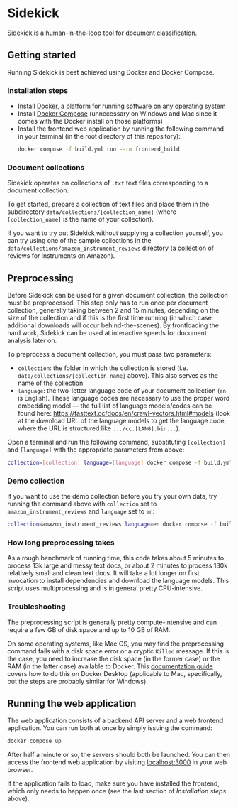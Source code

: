 # Sidekick

Sidekick is a human-in-the-loop tool for document classification.

## Getting started

Running Sidekick is best achieved using Docker and Docker Compose.

### Installation steps

- Install [Docker](https://docs.docker.com/get-docker/), a platform for running software on any operating system
- Install [Docker Compose](https://docs.docker.com/compose/install/) (unnecessary on Windows and Mac since it comes with the Docker install on those platforms)
- Install the frontend web application by running the following command in your terminal (in the root directory of this repository):
  ```bash
  docker compose -f build.yml run --rm frontend_build
  ```

### Document collections

Sidekick operates on collections of `.txt` text files corresponding to a document collection.

To get started, prepare a collection of text files and place them in the subdirectory `data/collections/[collection_name]` (where `[collection_name]` is the name of your collection).

If you want to try out Sidekick without supplying a collection yourself, you can try using one of the sample collections in the `data/collections/amazon_instrument_reviews` directory (a collection of reviews for instruments on Amazon).

## Preprocessing

Before Sidekick can be used for a given document collection, the collection must be preprocessed. This step only has to run once per document collection, generally taking between 2 and 15 minutes, depending on the size of the collection and if this is the first time running (in which case additional downloads will occur behind-the-scenes). By frontloading the hard work, Sidekick can be used at interactive speeds for document analysis later on.

To preprocess a document collection, you must pass two parameters:

- `collection`: the folder in which the collection is stored (i.e. `data/collections/[collection_name]` above). This also serves as the name of the collection
- `language`: the two-letter language code of your document collection (`en` is English). These language codes are necessary to use the proper word embedding model — the full list of language models/codes can be found here: https://fasttext.cc/docs/en/crawl-vectors.html#models (look at the download URL of the language models to get the language code, where the URL is structured like `.../cc.[LANG].bin...`).

Open a terminal and run the following command, substituting `[collection]` and `[language]` with the appropriate parameters from above:

```bash
collection=[collection] language=[language] docker compose -f build.yml run --rm preprocess
```

### Demo collection

If you want to use the demo collection before you try your own data, try running the command above with `collection` set to `amazon_instrument_reviews` and `language` set to `en`:

```bash
collection=amazon_instrument_reviews language=en docker compose -f build.yml run --rm preprocess
```

### How long preprocessing takes

As a rough benchmark of running time, this code takes about 5 minutes to process 13k large and messy text docs, or about 2 minutes to process 130k relatively small and clean text docs. It will take a lot longer on first invocation to install dependencies and download the language models. This script uses multiprocessing and is in general pretty CPU-intensive.

### Troubleshooting

The preprocessing script is generally pretty compute-intensive and can require a few GB of disk space and up to 10 GB of RAM.

On some operating systems, like Mac OS, you may find the preprocessing command fails with a disk space error or a cryptic `Killed` message. If this is the case, you need to increase the disk space (in the former case) or the RAM (in the latter case) available to Docker. This [documentation guide](https://docs.docker.com/docker-for-mac/#resources) covers how to do this on Docker Desktop (applicable to Mac, specifically, but the steps are probably similar for Windows).

## Running the web application

The web application consists of a backend API server and a web frontend application. You can run both at once by simply issuing the command:

```bash
docker compose up
```

After half a minute or so, the servers should both be launched. You can then access the frontend web application by visiting [localhost:3000](http://localhost:3000) in your web browser.

If the application fails to load, make sure you have installed the frontend, which only needs to happen once (see the last section of _Installation steps_ above).
